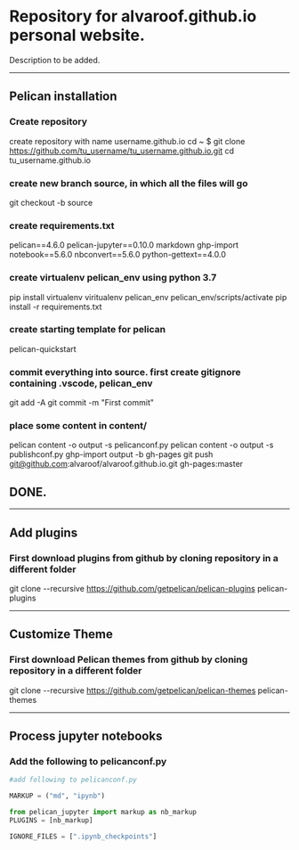 # Repository for alvaroof.github.io personal website. 

Description to be added.

---
## Pelican installation

### Create repository
create repository with name username.github.io
cd ~ $ git clone https://github.com/tu_username/tu_username.github.io.git
cd tu_username.github.io

### create new branch source, in which all the files will go
git checkout -b source

### create requirements.txt
pelican==4.6.0
pelican-jupyter==0.10.0
markdown
ghp-import
notebook==5.6.0
nbconvert==5.6.0
python-gettext==4.0.0

### create virtualenv pelican_env using python 3.7
pip install virtualenv
viritualenv pelican_env
pelican_env/scripts/activate
pip install -r requirements.txt

### create starting template for pelican
pelican-quickstart

### commit everything into source. first create gitignore containing .vscode, pelican_env
git add -A
git commit -m "First commit"

### place some content in content/
pelican content -o output -s pelicanconf.py
pelican content -o output -s publishconf.py
ghp-import output -b gh-pages
git push git@github.com:alvaroof/alvaroof.github.io.git gh-pages:master

## DONE.
---
## Add plugins

### First download plugins from github by cloning repository in a different folder
git clone --recursive https://github.com/getpelican/pelican-plugins pelican-plugins

---

## Customize Theme

### First download Pelican themes from github by cloning repository in a different folder
git clone --recursive https://github.com/getpelican/pelican-themes pelican-themes


---

## Process jupyter notebooks

### Add the following to pelicanconf.py
```python
#add following to pelicanconf.py

MARKUP = ("md", "ipynb")

from pelican_jupyter import markup as nb_markup
PLUGINS = [nb_markup]

IGNORE_FILES = [".ipynb_checkpoints"]
```



